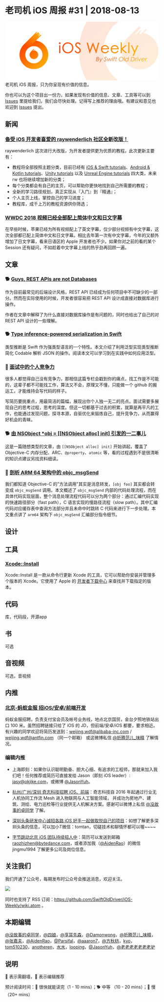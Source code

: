 # 老司机 iOS 周报 #31 | 2018-08-13

![ios-weekly](../assets/ios-weekly.png)
老司机 iOS 周报，只为你呈现有价值的信息。

你也可以为这个项目出一份力，如果发现有价值的信息、文章、工具等可以到 [Issues](https://github.com/SwiftOldDriver/iOS-Weekly/issues) 里提给我们，我们会尽快处理。记得写上推荐的理由哦。有建议和意见也欢迎到 [Issues](https://github.com/SwiftOldDriver/iOS-Weekly/issues) 提出。

## 新闻

### [备受 iOS 开发者喜爱的 raywenderlich 社区全新改版！](https://www.raywenderlich.com/6646-welcome-to-the-new-raywenderlich-com)

raywenderlich 这次进行大改版，为开发者提供更为优质的教程。此次更新主要有：

- 教程将全部按照主题分类，目前已经有 [iOS & Swift tutorials](https://www.raywenderlich.com/ios)、[Android & Kotlin tutorials](https://www.raywenderlich.com/android)、[Unity tutorials](https://www.raywenderlich.com/unity) 以及 [Unreal Engine tutorials](https://www.raywenderlich.com/unreal-engine) 四大类，未来 rw 也将继续增加新的分类；
- 每个分类都会有自己的主页，可以帮助你更快地找到自己所需要的教程；
- 全新的学习路径规划，真正实现从『入门』到『精通』；
- 个人主页上线，掌控自己的学习进度；
- 教程库，成千上万的教程资源供你筛选；

### [WWDC 2018 视频已经全部配上简体中文和日文字幕](https://developer.apple.com/news/?id=08082018a)

在早些时候，苹果已经为所有视频配上了英文字幕，仅少部分视频有中文字幕，这次全部都已配上简体中文和日文字幕。相比去年第一次有中文字幕，今年的又额外增加了日文字幕，看来日语区的 Apple 开发者也不少。如果你对之前的看的某个 Session 还有疑问，不如趁着中文字幕上线的热乎劲再回顾一遍。

## 文章

### 🐕 [Guys, REST APIs are not Databases](https://medium.com/@marinithiago/guys-rest-apis-are-not-databases-60db4e1120e4)

作为目前最常见的后端设计风格，REST API 已经成为任何项目中不可缺少的一部分。然而在实际使用的时候，开发者很容易把 REST API 设计成直接对数据库进行操作。

作者在文章中解释了为什么直接对数据库操作是有问题的，同时也给出了自己的对 REST API 设计的一些理解。

### 🐕 [Type inference-powered serialization in Swift](https://www.swiftbysundell.com/posts/type-inference-powered-serialization-in-swift)

类型推断是 Swift 作为强类型语言的一个特性。本文介绍了利用泛型实现类型推断简化 Codable 解析 JSON 的操作。阅读本文可以学习到在实践中如何应用泛型。

### 🐢 [面试中的个人竞争力](https://xiaozhuanlan.com/topic/3670248951)

很多人都觉得自己没有竞争力，那相信这篇专栏会戳到你的痛点，找工作是不可能的，这辈子都不可能找工作，算法又不会，原理又不懂，只能做一个 github 的搬运工，才能维持会写代码的样子。

写简历要挑重点，用最简洁的篇幅，展现出你个人独一无二的亮点。面试需要多展现自己的思考过程，思考的深度。但这一切都基于过去的积累，就算是再平凡的工作，也能通过发现问题，探寻本源，自驱优化来锻炼自己，提升竞争力，从而赢得好机会的青睐。

### 🐕 [由 NSObject \*obj = \[\[NSObject alloc\] init\] 引发的一二事儿](https://juejin.im/post/5b63b857e51d455f5f4d1d74)

这是一篇随想类型的文章，由 `[[NSObject alloc] init]` 开始讲起，覆盖了 Objective-C 内存分配、ARC、`@property`、`atomic` 等，看的过程遇到不是很清晰的知识点建议另找资料细读。

### 🐢 [剖析 ARM 64 架构中的 objc_msgSend](https://juejin.im/post/5b67c781e51d4519202e601b)

我们都知道 Objective-C 的"方法调用"其实是消息转发，`[obj foo]` 其实都会转变成 `objc_msgSend` 调用。本文概述了 `objc_msgSend` 内部的代码处理流程，而在具体代码实现层面，整个消息处理流程代码可以分为两个部分：通过汇编代码实现的快速路径部分（fast path），C 语言实现的慢路径流程（slow path）。其中汇编代码对应缓存表中查询方法部分并且未命中时跳转 C 代码来进行下一步处理。本文重点讲了 `arm64` 架构下 `objc_msgSend` 汇编部分指令细节。

## 设计

## 工具

### [Xcode::Install](https://github.com/krausefx/xcode-install)

Xcode::Install 是一款从命令行更新 Xcode 的工具，它可以帮助你安装并管理多个版本的 Xcode。它使用了 Apple 的 [开发者下载中心](https://developer.apple.com/download/more/) 来查找并下载指定的版本。

## 代码

库，代码段，开源app

## 书

可选

## 音视频

可选，音视频

## 内推

### [北京-蚂蚁金服 招iOS/安卓/前端开发](https://job.alibaba.com/zhaopin/position_detail.htm?trace=qrcode_share&positionCode=GP031268&from=timeline&isappinstalled=0)

蚂蚁金服招聘，负责支付宝会员及帐号业务线，地点北京国贸，金台夕照地铁站出口 100 米。虽然招聘链接只给了 iOS 的 JD，但前端/安卓/iOS 都要，要求相近。有兴趣的同学欢迎将简历发送到：weijing.wdf@alibaba-inc.com / weijing.wdf@antfin.com （同一个邮箱） 或这微博私信 [@折腾范儿_味精](https://weibo.com/agvicking) 了解情况。

### 编辑内推

- 上海即刻：如果你认识聪明勤奋、胆大心细、有追求的工程师，那就来加入我们吧！任何推荐或简历可直接发给 Jason（即刻 iOS leader）: jasy@okjike.com，或微博 [@JasonYuh](https://weibo.com/jasonyuh)。

- [杭州/广州/深圳 奇志科技招聘 iOS、前端](https://www.lagou.com/gongsi/34872.html)：奇志科技自 2016 年起通过行业无人机协同工作流 Mesh 进入物联网与人工智能领域， 并成功为房地产、建筑、测绘、电力巡检等行业提供无人机解决方案。感谢可以微博上私信 [@没故事的卓同学](https://weibo.com/u/1926303682) 了解。

- [深圳头条研发中心诚招各路 iOS 好手一起做取悦自己的项目](https://job.toutiao.com/2018/spring_referral/?token=alPR8WCv8nnnc5QqtsyKjw%3D%3D&key=MTY1MDMsMTg0MTQsMjA1MjAsMTk1NjEsMTU2ODksMTc0ODk%3D)：如想了解更多深圳头条的信息，可以加小T微信：tomtan，切磋技术和聊情怀都可以喔~~~~
- [字节跳动北京 iOS 团队持续招人中](https://job.toutiao.com/society)：简历可以发送到邮箱 raozhizhen@bytedance.com，或者添加我（[@AidenRao](https://weibo.com/AidenRao)）的微信 jingmu1994 了解更多公司及岗位信息。

## 关注我们

我们开通了公众号，每期发布时公众号会推送消息，欢迎关注。

![](https://github.com/SwiftOldDriver/iOS-Weekly/blob/master/assets/qrcode_for_wechat.jpg?raw=true)

同时也支持了 RSS 订阅：https://github.com/SwiftOldDriver/iOS-Weekly/wiki.atom 。

## 本期编辑

[@没故事的卓同学](https://weibo.com/1926303682/profile)，[@四娘](https://kemchenj.github.io)，[@享耳先森](https://github.com/iblacksun)，[@Damonwong](https://weibo.com/damonone)，[@折腾范儿_味精](http://weibo.com/agvicking)，[@张嘉夫](https://weibo.com/2949394297)，[@AidenRao](https://weibo.com/AidenRao)，[@Parsifal](https://weibo.com/parsifalchang)，[@aaaron7](https://weibo.com/aaaron7)，[@方秋枋](https://weibo.com/100mango)，[kyo](https://github.com/KyoLi)，[tom510230](https://xiaozhuanlan.com/u/6682065345)，[anotheren](https://anotheren.com)，[水水](https://www.xuyanlan.com)，[looping](https://github.com/looping)，[@JasonYuh](https://weibo.com/jasonyuh)，[@老老老老老老老驴](https://weibo.com/u/6090610445)

## 说明

🚧 表示需翻墙，🌟 表示编辑推荐

预计阅读时间：🐎 很快就能读完（1 - 10 mins）；🐕 中等 （10 - 20 mins）；🐢 慢（20+ mins）
